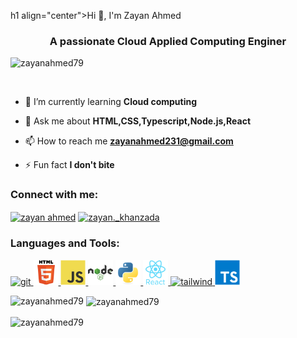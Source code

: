 h1 align="center">Hi 👋, I'm Zayan Ahmed</h1>
<h3 align="center">A passionate Cloud Applied Computing Enginer</h3>

<p align="left"> <img src="https://komarev.com/ghpvc/?username=zayanahmed79&label=Profile%20views&color=0e75b6&style=flat" alt="zayanahmed79" /> </p>

<p align="left"> <a href="https://twitter.com/" target="blank"><img src="https://img.shields.io/twitter/follow/?logo=twitter&style=for-the-badge" alt="" /></a> </p>

- 🌱 I’m currently learning **Cloud computing**

- 💬 Ask me about **HTML,CSS,Typescript,Node.js,React**

- 📫 How to reach me **zayanahmed231@gmail.com**

- ⚡ Fun fact **I don't bite**

<h3 align="left">Connect with me:</h3>
<p align="left">
<a href="https://linkedin.com/in/zayan ahmed" target="blank"><img align="center" src="https://raw.githubusercontent.com/rahuldkjain/github-profile-readme-generator/master/src/images/icons/Social/linked-in-alt.svg" alt="zayan ahmed" height="30" width="40" /></a>
<a href="https://instagram.com/zayan._khanzada" target="blank"><img align="center" src="https://raw.githubusercontent.com/rahuldkjain/github-profile-readme-generator/master/src/images/icons/Social/instagram.svg" alt="zayan._khanzada" height="30" width="40" /></a>
</p>

<h3 align="left">Languages and Tools:</h3>
<p align="left"> <a href="https://git-scm.com/" target="_blank" rel="noreferrer"> <img src="https://www.vectorlogo.zone/logos/git-scm/git-scm-icon.svg" alt="git" width="40" height="40"/> </a> <a href="https://www.w3.org/html/" target="_blank" rel="noreferrer"> <img src="https://raw.githubusercontent.com/devicons/devicon/master/icons/html5/html5-original-wordmark.svg" alt="html5" width="40" height="40"/> </a> <a href="https://developer.mozilla.org/en-US/docs/Web/JavaScript" target="_blank" rel="noreferrer"> <img src="https://raw.githubusercontent.com/devicons/devicon/master/icons/javascript/javascript-original.svg" alt="javascript" width="40" height="40"/> </a> <a href="https://nodejs.org" target="_blank" rel="noreferrer"> <img src="https://raw.githubusercontent.com/devicons/devicon/master/icons/nodejs/nodejs-original-wordmark.svg" alt="nodejs" width="40" height="40"/> </a> <a href="https://www.python.org" target="_blank" rel="noreferrer"> <img src="https://raw.githubusercontent.com/devicons/devicon/master/icons/python/python-original.svg" alt="python" width="40" height="40"/> </a> <a href="https://reactjs.org/" target="_blank" rel="noreferrer"> <img src="https://raw.githubusercontent.com/devicons/devicon/master/icons/react/react-original-wordmark.svg" alt="react" width="40" height="40"/> </a> <a href="https://tailwindcss.com/" target="_blank" rel="noreferrer"> <img src="https://www.vectorlogo.zone/logos/tailwindcss/tailwindcss-icon.svg" alt="tailwind" width="40" height="40"/> </a> <a href="https://www.typescriptlang.org/" target="_blank" rel="noreferrer"> <img src="https://raw.githubusercontent.com/devicons/devicon/master/icons/typescript/typescript-original.svg" alt="typescript" width="40" height="40"/> </a> </p>

<p><img align="left" src="https://github-readme-stats.vercel.app/api/top-langs?username=zayanahmed79&show_icons=true&locale=en&layout=compact" alt="zayanahmed79" /></p>

<p>&nbsp;<img align="center" src="https://github-readme-stats.vercel.app/api?username=zayanahmed79&show_icons=true&locale=en" alt="zayanahmed79" /></p>

<p><img align="center" src="https://github-readme-streak-stats.herokuapp.com/?user=zayanahmed79&" alt="zayanahmed79" /></p>

